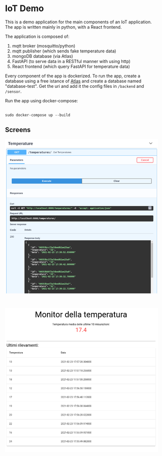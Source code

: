 # IoT Demo

This is a demo application for the main components of an IoT application. The app is written mainly in python, with a React frontend. 

The application is composed of:

1. mqtt broker (mosquitto/python)
2. mqtt publisher (which sends fake temperature data)
3. mongoDB database (via Atlas)
4. FastAPI (to serve data in a RESTful manner with using http)
5. React frontend (which query FastAPI for temperature data)

Every component of the app is dockerized. To run the app, create a database using a free istance of [Atlas]("https://www.mongodb.com/cloud/atlas/register") and create a database named "database-test". Get the uri and add it the config files in `/backend` and `/sensor`. 

Run the app using docker-compose:

```shell

sudo docker-compose up --build

```


## Screens

![FastAPI](/screens/fastapi_route.png)

<br />

![Dashboard](/screens/dashboard.png)